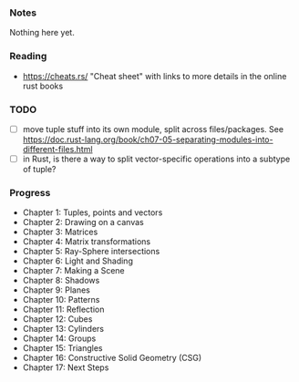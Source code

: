 ### Notes

Nothing here yet.

### Reading

- https://cheats.rs/ "Cheat sheet" with links to more details in the online rust books

### TODO

- [ ] move tuple stuff into its own module, split across files/packages.
  See https://doc.rust-lang.org/book/ch07-05-separating-modules-into-different-files.html
- [ ] in Rust, is there a way to split vector-specific operations into a subtype of tuple?

### Progress

- Chapter 1: Tuples, points and vectors
- Chapter 2: Drawing on a canvas
- Chapter 3: Matrices
- Chapter 4: Matrix transformations
- Chapter 5: Ray-Sphere intersections
- Chapter 6: Light and Shading
- Chapter 7: Making a Scene
- Chapter 8: Shadows
- Chapter 9: Planes
- Chapter 10: Patterns
- Chapter 11: Reflection
- Chapter 12: Cubes
- Chapter 13: Cylinders
- Chapter 14: Groups
- Chapter 15: Triangles
- Chapter 16: Constructive Solid Geometry (CSG)
- Chapter 17: Next Steps
